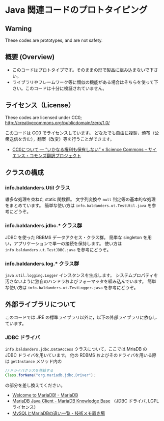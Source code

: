# Java 関連コードのプロトタイピング

## Warning

These codes are prototypes, and are not safety.

## 概要 (Overview)

 * このコードはプロトタイプです。そのままの形で製品に組み込まないで下さい。
 * ライブラリやフレームワーク等に類似の機能がある場合はそちらを使って下さい。このコードは十分に検証されていません。

## ライセンス（License）

These codes are licensed under CC0; http://creativecommons.org/publicdomain/zero/1.0/

このコードは CC0 でライセンスしています。
どなたでも自由に複製，頒布（公衆送信を含む），翻案（改変）等を行うことができます。

 * [CC0について ― “いかなる権利も保有しない” « Science Commons – サイエンス・コモンズ翻訳プロジェクト](http://sciencecommons.jp/cc0/about)

## クラスの構成

### info.baldanders.Util クラス

雑多な処理を束ねた static 関数群。
文字列変換や `null` 判定等の基本的な処理をまとめています。
簡単な使い方は `info.baldanders.ut.TestUtil.java` を参考にどうぞ。

### info.baldanders.jdbc.* クラス群

JDBC を使った RBBMS データアクセス・クラス群。
簡単な singleton を用い，アプリケーションで単一の接続を保持します。
使い方は `info.baldanders.ut.TestJDBC.java` を参考にどうぞ。

### info.baldanders.log.* クラス群

`java.util.logging.Logger` インスタンスを生成します。
システムプロパティを汚さないように独自のハンドラおよびフォーマッタを組み込んでいます。
簡単な使い方は `info.baldanders.ut.TestLogger.java` を参考にどうぞ。

## 外部ライブラリについて

このコードでは JRE の標準ライブラリ以外に，以下の外部ライブラリに依存しています。

### JDBC ドライバ

`info.baldanders.jdbc.DataAccess` クラスについて，ここでは MriaDB の JDBC ドライバを用いています。
他の RDBMS およびそのドライバを用いる際は `getInstance` メソッド内の

```java
//ドライバクラスを登録する
Class.forName("org.mariadb.jdbc.Driver");
```

の部分を差し換えてください。

 * [Welcome to MariaDB! - MariaDB](https://mariadb.org/)
 * [MariaDB Java Client - MariaDB Knowledge Base](https://mariadb.com/kb/en/mariadb/client-libraries/mariadb-java-client/) （JDBC ドライバ, LGPL ライセンス）
 * [MySQLとMariaDBの違い一覧 - 技術メモ置き場](http://d.hatena.ne.jp/interdb/20130918/1379441784)

